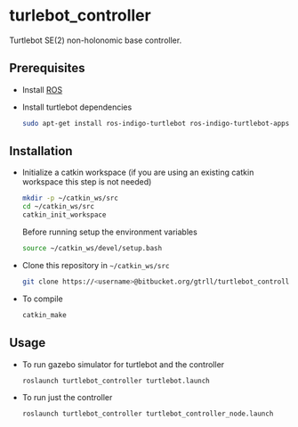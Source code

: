 turlebot_controller
===================================================

Turtlebot SE(2) non-holonomic base controller.

Prerequisites
------

- Install [ROS](http://wiki.ros.org/Distributions)
- Install turtlebot dependencies
  
  ```bash
  sudo apt-get install ros-indigo-turtlebot ros-indigo-turtlebot-apps ros-indigo-turtlebot-interactions ros-indigo-turtlebot-simulator ros-indigo-kobuki-ftdi ros-indigo-rocon-remocon ros-indigo-rocon-qt-library ros-indigo-ar-track-alvar-msgs ros-indigo-turtlebot-rviz-launchers
  ```

Installation
------

- Initialize a catkin workspace (if you are using an existing catkin workspace this step is not needed)
    
  ```bash
  mkdir -p ~/catkin_ws/src
  cd ~/catkin_ws/src
  catkin_init_workspace
  ```

  Before running setup the environment variables

  ```bash
  source ~/catkin_ws/devel/setup.bash
  ```

- Clone this repository in ```~/catkin_ws/src```

  ```bash
  git clone https://<username>@bitbucket.org/gtrll/turtlebot_controller.git
  ```

- To compile
    
  ```bash
  catkin_make
  ```

Usage
------

- To run gazebo simulator for turtlebot and the controller

  ```bash
  roslaunch turtlebot_controller turtlebot.launch
  ```

- To run just the controller

  ```bash
  roslaunch turtlebot_controller turtlebot_controller_node.launch
  ```
